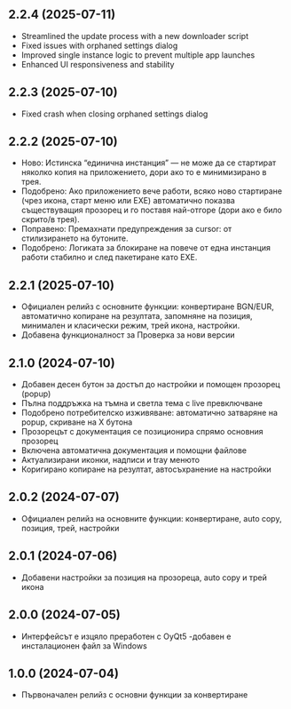 ## 2.2.4 (2025-07-11)
- Streamlined the update process with a new downloader script
- Fixed issues with orphaned settings dialog
- Improved single instance logic to prevent multiple app launches
- Enhanced UI responsiveness and stability

## 2.2.3 (2025-07-10)
- Fixed crash when closing orphaned settings dialog

## 2.2.2 (2025-07-10)
- Ново: Истинска “единична инстанция” — не може да се стартират няколко копия на приложението, дори ако то е минимизирано в трея.
- Подобрено: Ако приложението вече работи, всяко ново стартиране (чрез икона, старт меню или EXE) автоматично показва съществуващия прозорец и го поставя най-отгоре (дори ако е било скрито/в трея).
- Поправено: Премахнати предупреждения за cursor: от стилизирането на бутоните.
- Подобрено: Логиката за блокиране на повече от една инстанция работи стабилно и след пакетиране като EXE.

## 2.2.1 (2025-07-10)
- Официален релийз с основните функции: конвертиране BGN/EUR, автоматично копиране на резултата, запомняне на позиция, минимален и класически режим, трей икона, настройки.
- Добавена функционалност за Проверка за нови версии

## 2.1.0 (2024-07-10)
- Добавен десен бутон за достъп до настройки и помощен прозорец (popup)
- Пълна поддръжка на тъмна и светла тема с live превключване
- Подобрено потребителско изживяване: автоматично затваряне на popup, скриване на X бутона
- Прозорецът с документация се позиционира спрямо основния прозорец
- Включена автоматична документация и помощни файлове
- Актуализирани иконки, надписи и tray менюто
- Коригирано копиране на резултат, автосъхранение на настройки

## 2.0.2 (2024-07-07)
- Официален релийз на основните функции: конвертиране, auto copy, позиция, трей, настройки

## 2.0.1 (2024-07-06)
- Добавени настройки за позиция на прозореца, auto copy и трей икона

## 2.0.0 (2024-07-05)
- Интерфейсът е изцяло преработен с OyQt5
-добавен е инсталационен файл за Windows

## 1.0.0 (2024-07-04)
- Първоначален релийз с основни функции за конвертиране